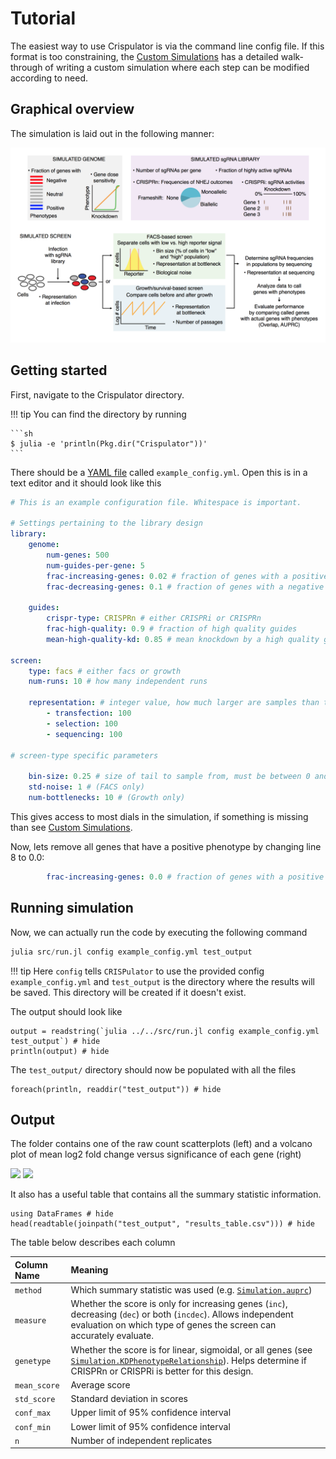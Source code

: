 # Tutorial

The easiest way to use Crispulator is via the command line config file. If this
format is too constraining, the [Custom Simulations](@ref) has a detailed walk-
through of writing a custom simulation where each step can be modified according
to need.

## Graphical overview

The simulation is laid out in the following manner:

![](assets/overview.png)

## Getting started


First, navigate to the Crispulator directory.

!!! tip
    You can find the directory by running

    ```sh
    $ julia -e 'println(Pkg.dir("Crispulator"))'
    ```

There should be a [YAML file](https://learnxinyminutes.com/docs/yaml/) called
`example_config.yml`. Open this is in a text editor and it should look like this

```yaml
# This is an example configuration file. Whitespace is important.

# Settings pertaining to the library design
library:
    genome:
        num-genes: 500
        num-guides-per-gene: 5
        frac-increasing-genes: 0.02 # fraction of genes with a positive phenotype
        frac-decreasing-genes: 0.1 # fraction of genes with a negative phenotype

    guides:
        crispr-type: CRISPRn # either CRISPRi or CRISPRn
        frac-high-quality: 0.9 # fraction of high quality guides
        mean-high-quality-kd: 0.85 # mean knockdown by a high quality guide (CRISPRi only)

screen:
    type: facs # either facs or growth
    num-runs: 10 # how many independent runs

    representation: # integer value, how much larger are samples than the library
        - transfection: 100
        - selection: 100
        - sequencing: 100

# screen-type specific parameters

    bin-size: 0.25 # size of tail to sample from, must be between 0 and 0.5 (FACS only)
    std-noise: 1 # (FACS only)
    num-bottlenecks: 10 # (Growth only)
```

This gives access to most dials in the simulation, if something is missing than
see [Custom Simulations](@ref).

Now, lets remove all genes that have a positive phenotype by changing line 8 to
0.0:

```yaml
        frac-increasing-genes: 0.0 # fraction of genes with a positive phenotype
```

## Running simulation

Now, we can actually run the code by executing the following command

```julia
julia src/run.jl config example_config.yml test_output
```

!!! tip
    Here `config` tells `CRISPulator` to use the provided config
    `example_config.yml` and `test_output` is the directory where the results
    will be saved. This directory will be created if it doesn't exist.

The output should look like

```@example
output = readstring(`julia ../../src/run.jl config example_config.yml test_output`) # hide
println(output) # hide
```

The `test_output/` directory should now be populated with all the files

```@example
foreach(println, readdir("test_output")) # hide
```

## Output

The folder contains one of the raw count scatterplots (left) and a volcano plot
of mean log2 fold change versus significance of each gene (right)

![](test_output/counts.svg)
![](test_output/volcano.svg)

It also has a useful table that contains all the summary statistic information.

```@example
using DataFrames # hide
head(readtable(joinpath("test_output", "results_table.csv"))) # hide
```

The table below describes each column

| Column Name  | Meaning  |
|:--|:--|
| `method` | Which summary statistic was used (e.g. [`Simulation.auprc`](@ref))  |
| `measure`  | Whether the score is only for increasing genes (`inc`), decreasing (`dec`) or both (`incdec`). Allows independent evaluation on which type of genes the screen can accurately evaluate.  |
| `genetype`  | Whether the score is for linear, sigmoidal, or all genes (see [`Simulation.KDPhenotypeRelationship`](@ref)). Helps determine if CRISPRn or CRISPRi is better for this design.  |
| `mean_score`  | Average score  |
| `std_score`  | Standard deviation in scores  |
| `conf_max`  | Upper limit of 95% confidence interval  |
| `conf_min`  | Lower limit of 95% confidence interval  |
| `n`  | Number of independent replicates  |
